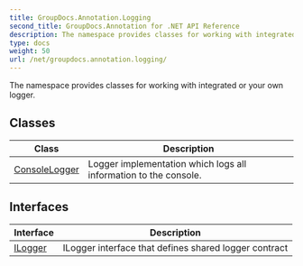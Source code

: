 ```yaml
---
title: GroupDocs.Annotation.Logging
second_title: GroupDocs.Annotation for .NET API Reference
description: The namespace provides classes for working with integrated or your own logger
type: docs
weight: 50
url: /net/groupdocs.annotation.logging/
---
```

The namespace provides classes for working with integrated or your own logger.

## Classes

| Class | Description |
| --- | --- |
| [ConsoleLogger](./consolelogger/) | Logger implementation which logs all information to the console. |
## Interfaces

| Interface | Description |
| --- | --- |
| [ILogger](./ilogger/) | ILogger interface that defines shared logger contract |


